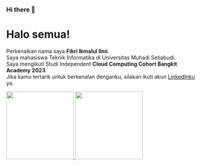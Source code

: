### Hi there 👋

<!--
**Fikriikmalul/fikriikmalul** is a ✨ _special_ ✨ repository because its `README.md` (this file) appears on your GitHub profile.

Here are some ideas to get you started:

- 🔭 I’m currently working on ...
- 🌱 I’m currently learning ...
- 👯 I’m looking to collaborate on ...
- 🤔 I’m looking for help with ...
- 💬 Ask me about ...
- 📫 How to reach me: ...
- 😄 Pronouns: ...
- ⚡ Fun fact: ...
-->

# Halo semua! 

Perkenalkan nama saya **Fikri Ikmalul Ilmi**.\
Saya mahasiswa Teknik Informatika di Universitas Muhadi Setiabudi.  
Saya mengikuti Studi Independent **Cloud Computing Cohort Bangkit Academy 2023**.  
Jika kamu tertarik untuk berkenalan denganku, silakan ikuti akun [LinkedInku](https://www.linkedin.com/in/fikriikmalul/) ya.

<p align="left">
<a href="https://github.com/fikriikmalul">
  <img height="180em" src="https://github-readme-stats-eight-theta.vercel.app/api?username=fikriikmalul&show_icons=true&theme=algolia&include_all_commits=true&count_private=true"/>
  <img height="180em" src="https://github-readme-stats-eight-theta.vercel.app/api/top-langs/?username=fikriikmalul&layout=compact&langs_count=8&theme=algolia"/>
</a>
</p>
